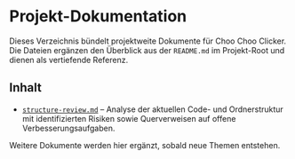 # Projekt-Dokumentation

Dieses Verzeichnis bündelt projektweite Dokumente für Choo Choo Clicker. Die Dateien ergänzen den Überblick aus der `README.md` im Projekt-Root und dienen als vertiefende Referenz.

## Inhalt
- [`structure-review.md`](structure-review.md) – Analyse der aktuellen Code- und Ordnerstruktur mit identifizierten Risiken sowie Querverweisen auf offene Verbesserungsaufgaben.

Weitere Dokumente werden hier ergänzt, sobald neue Themen entstehen.
